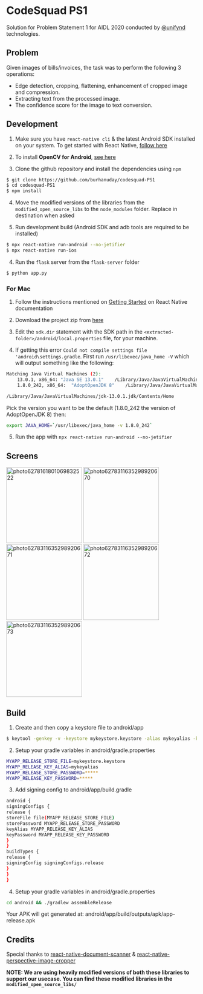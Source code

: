 # CodeSquad PS1
Solution for Problem Statement 1 for AIDL 2020 conducted by [@unifynd](https://github.com/unifynd) technologies.

## Problem
Given images of bills/invoices, the task was to perform the following 3 operations:
  * Edge detection, cropping, flattening, enhancement of cropped image and compression.
  * Extracting text from the processed image.
  * The confidence score for the image to text conversion.

## Development

1. Make sure you have `react-native cli` & the latest Android SDK installed on your system. To get started with React Native, [follow here](https://reactnative.dev/docs/getting-started)

2. To install **OpenCV for Android**, [see here](https://github.com/davidmigloz/go-bees/wiki/Setup-OpenCV-3.1.0-in-Android-Studio-2.2)

3. Clone the github repository and install the dependencies using `npm`
```bash
$ git clone https://github.com/burhanuday/codesquad-PS1
$ cd codesquad-PS1
$ npm install
```
4. Move the modified versions of the libraries from the `modified_open_source_libs` to the `node_modules` folder. Replace in destination when asked

5. Run development build (Android SDK and adb tools are required to be installed)
```bash
$ npx react-native run-android --no-jetifier
$ npx react-native run-ios
```

4. Run the `flask` server from the `flask-server` folder
```bash
$ python app.py
```

### For Mac
1. Follow the instructions mentioned on [Getting Started](https://reactnative.dev/docs/getting-started) on React Native documentation

2. Download the project zip from [here](https://drive.google.com/drive/folders/10gUGSfVYNPMP7aw4T8nfkrQkMXGxzV2m?usp=sharing)

3. Edit the `sdk.dir` statement with the SDK path in the `<extracted-folder>/android/local.properties` file, for your machine.

4. If getting this error `Could not compile settings file 'android\settings.gradle`.
First run `/usr/libexec/java_home -V` which will output something like the following:
```bash
Matching Java Virtual Machines (2):
    13.0.1, x86_64:	"Java SE 13.0.1"	/Library/Java/JavaVirtualMachines/jdk-13.0.1.jdk/Contents/Home
    1.8.0_242, x86_64:	"AdoptOpenJDK 8"	/Library/Java/JavaVirtualMachines/adoptopenjdk-8.jdk/Contents/Home

/Library/Java/JavaVirtualMachines/jdk-13.0.1.jdk/Contents/Home

```
Pick the version you want to be the default (1.8.0_242 the version of AdoptOpenJDK 8) then:
```bash
export JAVA_HOME=`/usr/libexec/java_home -v 1.8.0_242`

```



5. Run the app with `npx react-native run-android --no-jetifier`
## Screens
<a href="https://imgbb.com/"><img width="200" src="https://i.ibb.co/Bft09zp/photo6278161801069832522.jpg" alt="photo6278161801069832522" border="0" /></a> <a href="https://imgbb.com/"><img src="https://i.ibb.co/M8GGbP7/photo6278311635298920670.jpg" width="200" alt="photo6278311635298920670" border="0" /></a> <a href="https://imgbb.com/"><img width="200" src="https://i.ibb.co/w0mvNRr/photo6278311635298920671.jpg" alt="photo6278311635298920671" border="0" /></a> <a href="https://imgbb.com/"><img src="https://i.ibb.co/vj4PH8m/photo6278311635298920672.jpg" width="200" alt="photo6278311635298920672" border="0" /></a> <a href="https://imgbb.com/"><img width="200" src="https://i.ibb.co/ph8dvfT/photo6278311635298920673.jpg" alt="photo6278311635298920673" border="0" /></a>

## Build
1. Create and then copy a keystore file to android/app
```bash
$ keytool -genkey -v -keystore mykeystore.keystore -alias mykeyalias -keyalg RSA -keysize 2048 -validity 10000
```
2. Setup your gradle variables in android/gradle.properties
```bash
MYAPP_RELEASE_STORE_FILE=mykeystore.keystore
MYAPP_RELEASE_KEY_ALIAS=mykeyalias
MYAPP_RELEASE_STORE_PASSWORD=*****
MYAPP_RELEASE_KEY_PASSWORD=*****
```

3. Add signing config to android/app/build.gradle
```bash
android {
signingConfigs {
release {
storeFile file(MYAPP_RELEASE_STORE_FILE)
storePassword MYAPP_RELEASE_STORE_PASSWORD
keyAlias MYAPP_RELEASE_KEY_ALIAS
keyPassword MYAPP_RELEASE_KEY_PASSWORD
}
}
buildTypes {
release {
signingConfig signingConfigs.release
}
}
}
```

4. Setup your gradle variables in android/gradle.properties
```bash
cd android && ./gradlew assembleRelease
```
Your APK will get generated at: android/app/build/outputs/apk/app-release.apk

## Credits
Special thanks to [react-native-document-scanner](https://github.com/Woonivers/react-native-document-scanner#readme) & [react-native-perspective-image-cropper](https://github.com/Michaelvilleneuve/react-native-perspective-image-cropper)

**NOTE: We are using heavily modified versions of both these libraries to support our usecase. You can find these modified libraries in the `modified_open_source_libs/`**
